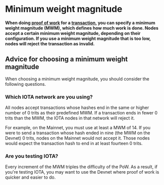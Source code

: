 # Minimum weight magnitude

**When doing [proof of work](../transactions/proof-of-work.md) for a [transaction](../transactions/transactions.md), you can specify a minimum weight magnitude (MWM), which defines how much work is done. Nodes accept a certain minimum weight magnitude, depending on their configuration. If you use a minimum weight magnitude that is too low, nodes will reject the transaction as invalid.**

## Advice for choosing a minimum weight magnitude

When choosing a minimum weight magnitude, you should consider the following questions.

### Which IOTA network are you using?

All nodes accept transactions whose hashes end in the same or higher number of 0 trits as their predefined MWM. If a transaction ends in fewer 0 trits than the MWM, the IOTA nodes in that network will reject it.

For example, on the Mainnet, you must use at least a MWM of 14. If you were to send a transaction whose hash ended in nine (the MWM on the Devnet) 0 trits, nodes on the Mainnet would not accept it. Those nodes would expect the transaction hash to end in at least fourteen 0 trits.

### Are you testing IOTA?

Every increment of the MWM triples the difficulty of the PoW. As a result, if you're testing IOTA, you may want to use the Devnet where proof of work is quicker and easier to do.

